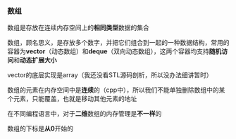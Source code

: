 ### 数组
数组是存放在连续内存空间上的**相同类型**数据的集合

数组，顾名思义，是存放多个数字，并把它们组合到一起的一种数据结构，常用的容器为**vector**（动态数组）和**deque**（双向动态数组），这两个容器均支持**随机访问**和**动态扩展大小**

vector的底层实现是array（我还没看STL源码剖析，所以没办法细讲暂时）

数组的元素在内存空间中是**连续**的（cpp中），所以我们不能单独删除数组中的某个元素，只能覆盖，也就是移动其他元素的地址

在不同编程语言中，对于**二维**数组的内存管理是**不一样**的

数组的下标是**从0**开始的